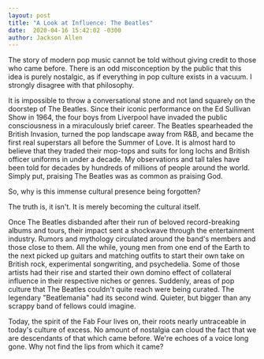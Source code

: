 ```yaml
---
layout: post
title: "A Look at Influence: The Beatles"
date:  2020-04-16 15:42:02 -0300
author: Jackson Allen
---
```

  The story of modern pop music cannot be told without giving credit to those who came before.
There is an odd misconception by the public that this idea is purely nostalgic, as if everything
in pop culture exists in a vacuum. I strongly disagree with that philosophy.

  It is impossible to throw a conversational stone and not land squarely on the doorstep of The Beatles.
Since their iconic performance on the Ed Sullivan Show in 1964, the four boys from Liverpool have invaded the
public consciousness in a miraculously brief career. The Beatles spearheaded the British Invasion, turned
the pop landscape away from R&B, and became the first real superstars all before the Summer of Love.
It is almost hard to believe that they traded their mop-tops and suits for long lochs and British officer
uniforms in under a decade. My observations and tall tales have been told for decades by hundreds of
millions of people around the world. Simply put, praising The Beatles was as common as praising God.

So, why is this immense cultural presence being forgotten?

The truth is, it isn't. It is merely becoming the cultural itself.

  Once The Beatles disbanded after their run of beloved record-breaking albums and tours, their impact sent a shockwave through
the entertainment industry. Rumors and mythology circulated around the band's members and those close to them. All the while, young men
from one end of the Earth to the next picked up guitars and matching outfits to start their own take on British rock, experimental
songwriting, and psychedelia. Some of those artists had their rise and started their own domino effect of collateral influence in their
respective niches or genres. Suddenly, areas of pop culture that The Beatles couldn't quite reach were being curated. The legendary
"Beatlemania" had its second wind. Quieter, but bigger than any scrappy band of fellows could imagine.

Today, the spirit of the Fab Four lives on, their roots nearly untraceable in today's culture of excess.
No amount of nostalgia can cloud the fact that we are descendants of that which came before. We're echoes of a voice long gone.
Why not find the lips from which it came?
